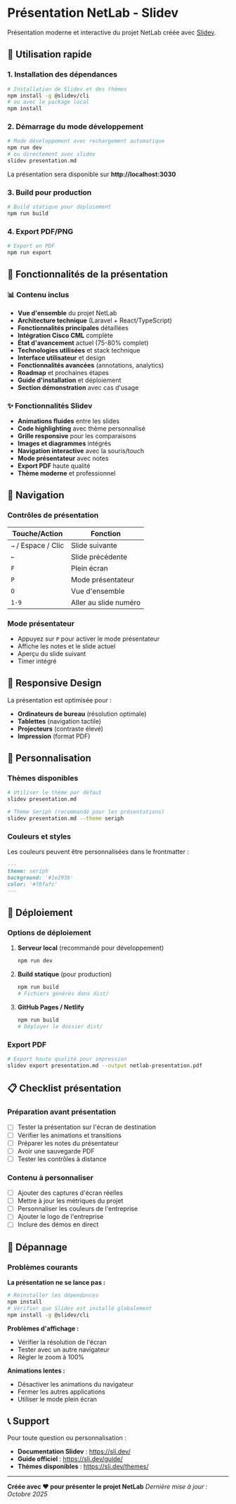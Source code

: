 # Présentation NetLab - Slidev

Présentation moderne et interactive du projet NetLab créée avec [Slidev](https://sli.dev/).

## 🚀 Utilisation rapide

### 1. Installation des dépendances

```bash
# Installation de Slidev et des thèmes
npm install -g @slidev/cli
# ou avec le package local
npm install
```

### 2. Démarrage du mode développement

```bash
# Mode développement avec rechargement automatique
npm run dev
# ou directement avec slidev
slidev presentation.md
```

La présentation sera disponible sur **http://localhost:3030**

### 3. Build pour production

```bash
# Build statique pour déploiement
npm run build
```

### 4. Export PDF/PNG

```bash
# Export en PDF
npm run export
```

## 🎨 Fonctionnalités de la présentation

### 📊 Contenu inclus

- **Vue d'ensemble** du projet NetLab
- **Architecture technique** (Laravel + React/TypeScript)
- **Fonctionnalités principales** détaillées
- **Intégration Cisco CML** complète
- **État d'avancement** actuel (75-80% complet)
- **Technologies utilisées** et stack technique
- **Interface utilisateur** et design
- **Fonctionnalités avancées** (annotations, analytics)
- **Roadmap** et prochaines étapes
- **Guide d'installation** et déploiement
- **Section démonstration** avec cas d'usage

### ✨ Fonctionnalités Slidev

- **Animations fluides** entre les slides
- **Code highlighting** avec thème personnalisé
- **Grille responsive** pour les comparaisons
- **Images et diagrammes** intégrés
- **Navigation interactive** avec la souris/touch
- **Mode présentateur** avec notes
- **Export PDF** haute qualité
- **Thème moderne** et professionnel

## 🎯 Navigation

### Contrôles de présentation

| Touche/Action | Fonction |
|---------------|----------|
| `→` / Espace / Clic | Slide suivante |
| `←` | Slide précédente |
| `F` | Plein écran |
| `P` | Mode présentateur |
| `O` | Vue d'ensemble |
| `1-9` | Aller au slide numéro |

### Mode présentateur

- Appuyez sur `P` pour activer le mode présentateur
- Affiche les notes et le slide actuel
- Aperçu du slide suivant
- Timer intégré

## 📱 Responsive Design

La présentation est optimisée pour :
- **Ordinateurs de bureau** (résolution optimale)
- **Tablettes** (navigation tactile)
- **Projecteurs** (contraste élevé)
- **Impression** (format PDF)

## 🎨 Personnalisation

### Thèmes disponibles

```bash
# Utiliser le thème par défaut
slidev presentation.md

# Thème Seriph (recommandé pour les présentations)
slidev presentation.md --theme seriph
```

### Couleurs et styles

Les couleurs peuvent être personnalisées dans le frontmatter :

```markdown
---
theme: seriph
background: '#1e293b'
color: '#f8fafc'
---
```

## 🚀 Déploiement

### Options de déploiement

1. **Serveur local** (recommandé pour développement)
   ```bash
   npm run dev
   ```

2. **Build statique** (pour production)
   ```bash
   npm run build
   # Fichiers générés dans dist/
   ```

3. **GitHub Pages / Netlify**
   ```bash
   npm run build
   # Déployer le dossier dist/
   ```

### Export PDF

```bash
# Export haute qualité pour impression
slidev export presentation.md --output netlab-presentation.pdf
```

## 📋 Checklist présentation

### Préparation avant présentation

- [ ] Tester la présentation sur l'écran de destination
- [ ] Vérifier les animations et transitions
- [ ] Préparer les notes du présentateur
- [ ] Avoir une sauvegarde PDF
- [ ] Tester les contrôles à distance

### Contenu à personnaliser

- [ ] Ajouter des captures d'écran réelles
- [ ] Mettre à jour les métriques du projet
- [ ] Personnaliser les couleurs de l'entreprise
- [ ] Ajouter le logo de l'entreprise
- [ ] Inclure des démos en direct

## 🔧 Dépannage

### Problèmes courants

**La présentation ne se lance pas :**
```bash
# Réinstaller les dépendances
npm install
# Vérifier que Slidev est installé globalement
npm install -g @slidev/cli
```

**Problèmes d'affichage :**
- Vérifier la résolution de l'écran
- Tester avec un autre navigateur
- Régler le zoom à 100%

**Animations lentes :**
- Désactiver les animations du navigateur
- Fermer les autres applications
- Utiliser le mode plein écran

## 📞 Support

Pour toute question ou personnalisation :

- **Documentation Slidev** : https://sli.dev/
- **Guide officiel** : https://sli.dev/guide/
- **Thèmes disponibles** : https://sli.dev/themes/

---

**Créée avec ❤️ pour présenter le projet NetLab**
*Dernière mise à jour : Octobre 2025*
